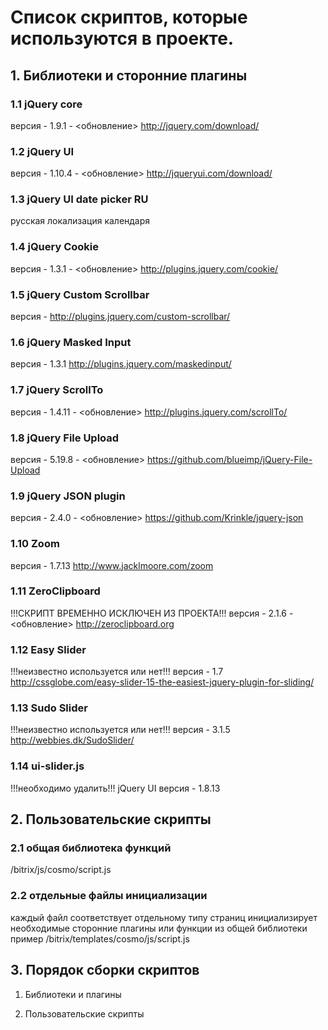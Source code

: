 
# Список скриптов, которые используются в проекте.

## 1. Библиотеки и сторонние плагины

### 1.1 jQuery core
версия - 1.9.1 - <обновление>
http://jquery.com/download/

### 1.2 jQuery UI
версия - 1.10.4 - <обновление>
http://jqueryui.com/download/

### 1.3 jQuery UI date picker RU
русская локализация календаря

### 1.4 jQuery Cookie
версия - 1.3.1 - <обновление>
http://plugins.jquery.com/cookie/

### 1.5 jQuery Custom Scrollbar
версия -
http://plugins.jquery.com/custom-scrollbar/

### 1.6 jQuery Masked Input
версия - 1.3.1
http://plugins.jquery.com/maskedinput/

### 1.7 jQuery ScrollTo
версия - 1.4.11 - <обновление>
http://plugins.jquery.com/scrollTo/

### 1.8 jQuery File Upload
версия - 5.19.8 - <обновление>
https://github.com/blueimp/jQuery-File-Upload

### 1.9 jQuery JSON plugin
версия - 2.4.0 - <обновление>
https://github.com/Krinkle/jquery-json

### 1.10 Zoom
версия - 1.7.13
http://www.jacklmoore.com/zoom

### 1.11 ZeroClipboard
!!!СКРИПТ ВРЕМЕННО ИСКЛЮЧЕН ИЗ ПРОЕКТА!!!
версия - 2.1.6 - <обновление>
http://zeroclipboard.org
    
### 1.12 Easy Slider
!!!неизвестно используется или нет!!!
версия - 1.7
http://cssglobe.com/easy-slider-15-the-easiest-jquery-plugin-for-sliding/

### 1.13 Sudo Slider
!!!неизвестно используется или нет!!!
версия - 3.1.5
http://webbies.dk/SudoSlider/

### 1.14 ui-slider.js
!!!необходимо удалить!!!
jQuery UI
версия - 1.8.13
    
## 2. Пользовательские скрипты

### 2.1 общая библиотека функций
/bitrix/js/cosmo/script.js

### 2.2 отдельные файлы инициализации
каждый файл соответствует отдельному типу страниц
инициализирует необходимые сторонние плагины или функции из общей библиотеки
пример
/bitrix/templates/cosmo/js/script.js

## 3. Порядок сборки скриптов

1. Библиотеки и плагины

2. Пользовательские скрипты